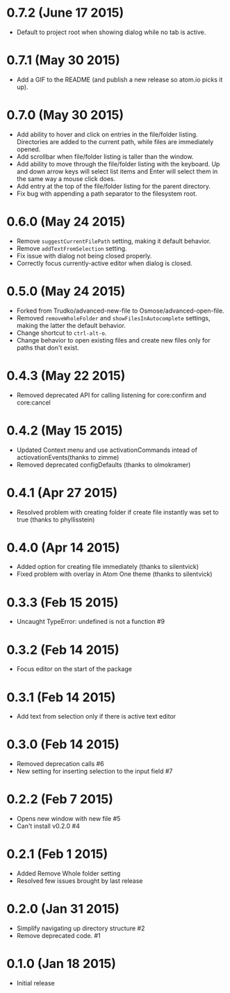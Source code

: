 0.7.2 (June 17 2015)
===================

* Default to project root when showing dialog while no tab is active.


0.7.1 (May 30 2015)
===================

* Add a GIF to the README (and publish a new release so atom.io picks it
  up).


0.7.0 (May 30 2015)
===================

* Add ability to hover and click on entries in the file/folder listing.
  Directories are added to the current path, while files are immediately
  opened.
* Add scrollbar when file/folder listing is taller than the window.
* Add ability to move through the file/folder listing with the keyboard.
  Up and down arrow keys will select list items and Enter will select
  them in the same way a mouse click does.
* Add entry at the top of the file/folder listing for the parent
  directory.
* Fix bug with appending a path separator to the filesystem root.


0.6.0 (May 24 2015)
===================

* Remove `suggestCurrentFilePath` setting, making it default behavior.
* Remove `addTextFromSelection` setting.
* Fix issue with dialog not being closed properly.
* Correctly focus currently-active editor when dialog is closed.


0.5.0 (May 24 2015)
===================

* Forked from Trudko/advanced-new-file to Osmose/advanced-open-file.
* Removed `removeWholeFolder` and `showFilesInAutocomplete` settings,
  making the latter the default behavior.
* Change shortcut to `ctrl-alt-o`.
* Change behavior to open existing files and create new files only for
  paths that don't exist.


0.4.3 (May 22 2015)
===================

* Removed deprecated API for calling listening for core:confirm and core:cancel


0.4.2 (May 15 2015)
===================

* Updated Context menu and use activationCommands intead of actiovationEvents(thanks to zimme)
* Removed deprecated configDefaults (thanks to olmokramer)


0.4.1 (Apr 27 2015)
==================
* Resolved problem with creating folder if create file instantly was set to true (thanks to phyllisstein)


0.4.0 (Apr 14 2015)
==================
* Added option for creating file immediately (thanks to silentvick)
* Fixed problem with overlay in Atom One theme (thanks to silentvick)


0.3.3 (Feb 15 2015)
===================

* Uncaught TypeError: undefined is not a function #9


0.3.2 (Feb 14 2015)
===================

* Focus editor on the start of the package


0.3.1 (Feb 14 2015)
===================

* Add text from selection only if there is active text editor


0.3.0 (Feb 14 2015)
===================

* Removed deprecation calls  #6
* New setting for inserting selection to the input field #7


0.2.2 (Feb 7 2015)
===================

* Opens new window with new file  #5
* Can't install v0.2.0  #4


0.2.1 (Feb 1 2015)
===================

* Added Remove Whole folder setting
* Resolved few issues brought by last release


0.2.0 (Jan 31 2015)
===================

* Simplify navigating up directory structure #2
* Remove deprecated code. #1


0.1.0 (Jan 18 2015)
===================

* Initial release
